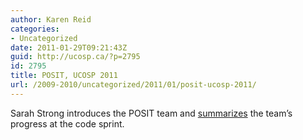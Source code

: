 ```yaml
---
author: Karen Reid
categories:
- Uncategorized
date: 2011-01-29T09:21:43Z
guid: http://ucosp.ca/?p=2795
id: 2795
title: POSIT, UCOSP 2011
url: /2009-2010/uncategorized/2011/01/posit-ucosp-2011/
---
```


Sarah Strong introduces the POSIT team and [summarizes](http://sarahestrong.blogspot.com/2011/01/sprint-wrap-up-for-posit-ucosp-2011.html) the team&#8217;s progress at the code sprint.